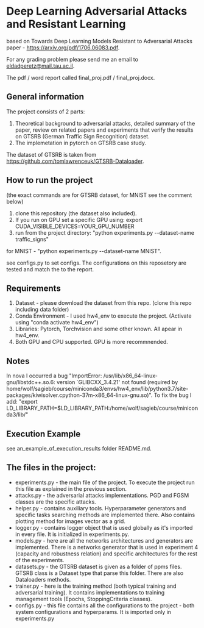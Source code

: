# Deep Learning Adversarial Attacks and Resistant Learning
based on Towards Deep Learning Models Resistant to Adversarial Attacks paper - https://arxiv.org/pdf/1706.06083.pdf.

For any grading problem please send me an email to eldadperetz@mail.tau.ac.il.

The pdf / word report called final_proj.pdf / final_proj.docx. 

## General information
The project consists of 2 parts:
1. Theoretical background to adversarial attacks, detailed summary of the paper, review on related papers and experiments that verify the results on GTSRB (German Traffic Sign Recognition) dataset.
2. The implemetation in pytorch on GTSRB case study.

The dataset of GTSRB is taken from https://github.com/tomlawrenceuk/GTSRB-Dataloader.

## How to run the project
(the exact commands are for GTSRB dataset, for MNIST see the comment below)
1. clone this repository (the dataset also included).
2. If you run on GPU set a specific GPU using: export CUDA_VISIBLE_DEVICES=YOUR_GPU_NUMBER
3. run from the project directory: "python experiments.py --dataset-name traffic_signs"

for MNIST - "python experiments.py --dataset-name MNIST".

see configs.py to set configs. The configurations on this reposetory are tested and match the to the report.  

## Requirements
1. Dataset - please download the dataset from this repo. (clone this repo including data folder)
2. Conda Environment - I used hw4_env to execute the project. (Activate using "conda activate hw4_env") 
3. Libraries: Pytorch, Torchvision and some other known. All apear in hw4_env.
4. Both GPU and CPU supported. GPU is more recommnended.
## Notes
In nova I occurred a bug "ImportError: /usr/lib/x86_64-linux-gnu/libstdc++.so.6: version `GLIBCXX_3.4.21' not found (required by home/wolf/sagieb/course/miniconda3/envs/hw4_env/lib/python3.7/site-packages/kiwisolver.cpython-37m-x86_64-linux-gnu.so)".
To fix the bug I add: "export LD_LIBRARY_PATH=$LD_LIBRARY_PATH:/home/wolf/sagieb/course/miniconda3/lib/" 

## Execution Example
see an_example_of_execution_results folder README.md.

## The files in the project:
* experiments.py - the main file of the project. To execute the project run this file as explained in the previous section.
* attacks.py - the adversarial attacks implementations. PGD and FGSM classes are the 
specific attacks.
* helper.py - contains auxiliary tools. Hyperparameter generators and specific tasks searching
methods are implemented there. Also contains plotting method for images vector as a grid.
* logger.py - contains logger object that is used globally as it's imported in every file. It is
initialized in experiments.py.
*  models.py - here are all the networks architectures and generators are implemented. There is a
networks generator that is used in experiment 4 (capacity and robustness relation) and specific architectures for the rest of the experiments. 
* datasets.py - the GTSRB dataset is given as a folder of ppms files. GTSRB class is a Dataset type that
parse this folder. There are also Dataloaders methods.
* trainer.py - here is the training method (both typical training and adversarial training). It contains implementations to training 
management tools (Epochs, StoppingCriteria classes).
* configs.py - this file contains all the configurations to the project - both system configurations and hyperparams. 
It is imported only in experiments.py 

